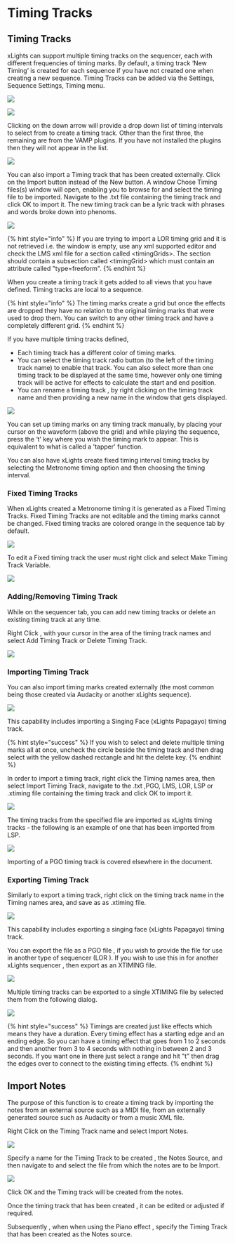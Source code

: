# Timing Tracks

## Timing Tracks

xLights can support multiple timing tracks on the sequencer, each with different frequencies of timing marks. By default, a timing track ‘New Timing’ is created for each sequence if you have not created one when creating a new sequence. Timing Tracks can be added via the Settings, Sequence Settings, Timing menu.

![](https://lh6.googleusercontent.com/qWnjCtQ6z7tU-HaRfPjCdukqXjanKwqByBIwgLL3gZeeHlJ2WK-f544vRUIp2-2bpGlan7TZ6vke7ylioqZFYFn7C8nbkSBOUEjyErqdw1OGmRPOwGogfYaSuTLEtUrnO80COiY5)

![](https://lh6.googleusercontent.com/c7Uqn9YaT6GdMJcEifMa67DI3OLSuI2BapJVAl8frx_VBLZLjt-yafXWmv_8hkQ_qjiyiZuPqQ1DP4dgIFEV1akh_HK2n6iP5jc0qatGLBUn5rEyg0cujBOWCi_A2rUOxWaHmtMt)

Clicking on the down arrow will provide a drop down list of timing intervals to select from to create a timing track. Other than the first three, the remaining are from the VAMP plugins. If you have not installed the plugins then they will not appear in the list.

![](https://lh3.googleusercontent.com/Rpt6-NX4V1qZobg6X6dvCwK8GfWGfgEs2c9GihH9Z4gNvckhCMnruEmMKOdJdahF_ncAQL95NVix5S7JIA8SU_jvE34HC9iOdqRB_StOESBuut1WuvMax_VqKsyWs9l3E5d3PsO7)

You can also import a Timing track that has been created externally. Click on the Import button instead of the New button. A window Chose Timing files\(s\) window will open, enabling you to browse for and select the timing file to be imported. Navigate to the .txt file containing the timing track and click OK to import it. The new timing track can be a lyric track with phrases and words broke down into phenoms.

![](https://lh3.googleusercontent.com/12QtPYnhVDORqwqr_-hFLwzabT2fs2axkkSSAH7O-oLAgxWzGG4LBiXtYQAYfU_t4C_By9q1BNhZI4tK6VWA1-Cu0-91CuvekVBgOerQx0fRqTNsB5bOG1S_jKdp1buxPmIujTxb)

{% hint style="info" %}
If you are trying to import a LOR timing grid and it is not retrieved i.e. the window is empty, use any xml supported editor and check the LMS xml file for a section called &lt;timingGrids&gt;. The section should contain a subsection called &lt;timingGrid&gt; which must contain an attribute called "type=freeform".
{% endhint %}

When you create a timing track it gets added to all views that you have defined. Timing tracks are local to a sequence.

{% hint style="info" %}
The timing marks create a grid but once the effects are dropped they have no relation to the original timing marks that were used to drop them. You can switch to any other timing track and have a completely different grid.
{% endhint %}

If you have multiple timing tracks defined,

* Each timing track has a different color of timing marks.
* You can select the timing track radio button \(to the left of the timing track name\) to enable that track. You can also select more than one timing track to be displayed at the same time, however only one timing track will be active for effects to calculate the start and end position.
* You can rename a timing track , by right clicking on the timing track name and then providing a new name in the window that gets displayed.

![](https://lh3.googleusercontent.com/Lm0V6P5ht4qLyB3PiVSnkV69xQSZMIvD1bPUaLxDejAjl3cJYzEqFfFokk23F78jFJKx8rred7Dgd_R5tbsTs5CH0knB9XXOyt9LViMCd7ri-n7UVRd82V7CvqBuGuEEhMppfY0C)

You can set up timing marks on any timing track manually, by placing your cursor on the waveform \(above the grid\) and while playing the sequence, press the ‘t’ key where you wish the timing mark to appear. This is equivalent to what is called a 'tapper' function.

You can also have xLights create fixed timing interval timing tracks by selecting the Metronome timing option and then choosing the timing interval.

### Fixed Timing Tracks

When xLights created a Metronome timing it is generated as a Fixed Timing Tracks. Fixed Timing Tracks are not editable and the timing marks cannot be changed. Fixed timing tracks are colored orange in the sequence tab by default.

![](../../.gitbook/assets/image%20%28684%29.png)

To edit a Fixed timing track the user must right click and select Make Timing Track Variable.

![](../../.gitbook/assets/image%20%28393%29.png)

### Adding/Removing Timing Track

While on the sequencer tab, you can add new timing tracks or delete an existing timing track at any time.

Right Click , with your cursor in the area of the timing track names and select Add Timing Track or Delete Timing Track.

![](../../.gitbook/assets/image%20%28463%29.png)

### Importing Timing Track

You can also import timing marks created externally \(the most common being those created via Audacity or another xLights sequence\).

![](../../.gitbook/assets/image%20%28414%29.png)

This capability includes importing a Singing Face \(xLights Papagayo\) timing track.

{% hint style="success" %}
If you wish to select and delete multiple timing marks all at once, uncheck the circle beside the timing track and then drag select with the yellow dashed rectangle and hit the delete key.
{% endhint %}

In order to import a timing track, right click the Timing names area, then select Import Timing Track, navigate to the .txt ,PGO, LMS, LOR, LSP or .xtiming file containing the timing track and click OK to import it.

![](https://lh5.googleusercontent.com/J8qZGgZoqIRKz46RQp-d5N2l7THuYZy-8-VO7SJ-KykOUq5VS3qJqHuT6Bda0AAF5eA-De8MXzTNuttTKz9bxX8NM-OL3p7DIc5rOm40R1smp63EFYH3Xk3b9VZnClUfVn9mjj_V)

The timing tracks from the specified file are imported as xLights timing tracks - the following is an example of one that has been imported from LSP.

![](https://lh6.googleusercontent.com/9IiCjGeeOHILUErIABDD6ozU4o2XWd2u9XEMizPcgW_1Y1RU_lLGOoZJSonMo9wvDksIP_MLWQTYn4netGqbtDz6ZkV4EOFDh-OYDqrMsiu-0JftmmE676Duyf7uBxlk8bG31rGy)

Importing of a PGO timing track is covered elsewhere in the document.

### Exporting Timing Track

Similarly to export a timing track, right click on the timing track name in the Timing names area, and save as as .xtiming file.

![](https://lh6.googleusercontent.com/HtDtXuE-CenC5ngVjQ1n7nZMm4-2-Xgu-xe6ebX7zttXTg5Uqn3iBcxf7TOBMOHUw2kgnbpQ68tCvRl8AuL3NsyKTS07Bc6JblthK17uAgJVPduGQYeDGauvDzLa_wL4sPZxQ1Dr)

This capability includes exporting a singing face \(xLights Papagayo\) timing track.

You can export the file as a PGO file , if you wish to provide the file for use in another type of sequencer \(LOR \). If you wish to use this in for another xLights sequencer , then export as an XTIMING file.

![](https://lh3.googleusercontent.com/D8ra2mwK-xjBy6BKwMw9JRd94jx8VuSMUBTSxLSIFTsbTW0Q0uRVrMtrAlR7BXRe5yJR3x9ARkCtNlta1t_XjJmi3chiwaQZM5w43zwWUv-_8uG5bnrbZOK8tEZdK2pAeynjUf_a)

Multiple timing tracks can be exported to a single XTIMING file by selected them from the following dialog.

![](../../.gitbook/assets/image%20%2884%29.png)

{% hint style="success" %}
Timings are created just like effects which means they have a duration. Every timing effect has a starting edge and an ending edge. So you can have a timing effect that goes from 1 to 2 seconds and then another from 3 to 4 seconds with nothing in between 2 and 3 seconds. If you want one in there just select a range and hit "t" then drag the edges over to connect to the existing timing effects.
{% endhint %}

## Import Notes

The purpose of this function is to create a timing track by importing the notes from an external source such as a MIDI file, from an externally generated source such as Audacity or from a music XML file.

Right Click on the Timing Track name and select Import Notes.

![](../../.gitbook/assets/image%20%28202%29.png)

Specify a name for the Timing Track to be created , the Notes Source, and then navigate to and select the file from which the notes are to be Import.

![](https://lh6.googleusercontent.com/7wqZ-7F9o5oYYuZi9ZVMg3uiLks1siB2K_-UJhK7zvnjy_9Ip9hiQrkD-ZhoZtbXe6E_0bjDGqrkAVKS6GE36fxxuOjQeI0tVIjdcxkn_p7Z9NYwhRNmxALmd1r4_ZD4OL3LPonr)

Click OK and the Timing track will be created from the notes.

Once the timing track that has been created , it can be edited or adjusted if required.

Subsequently , when when using the Piano effect , specify the Timing Track that has been created as the Notes source.

